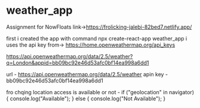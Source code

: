 # weather_app
Assignment for NowFloats
link->https://frolicking-jalebi-82bed7.netlify.app/

first i created the app with command npx create-react-app weather_app
i uses the api key from-> https://home.openweathermap.org/api_keys

https://api.openweathermap.org/data/2.5/weather?q=London&appid=bb09bc92e46d53afc0bf14ea998a6dd1

url - https://api.openweathermap.org/data/2.5/weather
apin key - bb09bc92e46d53afc0bf14ea998a6dd1

fro chqing location access is available or not -  if ("geolocation" in navigator) {
            console.log("Available");
           } else {
              console.log("Not Available");
           }

